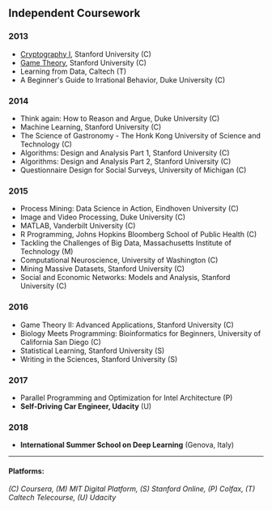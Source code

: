 ## Independent Coursework  

### 2013  
* [Cryptography I](https://github.com/piscab/piscab.github.io/blob/master/2018_07_Genova/Coursera/201303%20crypto.pdf), Stanford University (C)  
* [Game Theory](Coursera/201303%20gametheory.pdf), Stanford University (C)  
* Learning from Data, Caltech (T)  
* A Beginner's Guide to Irrational Behavior, Duke University (C) 

### 2014
* Think again: How to Reason and Argue, Duke University (C)  
* Machine Learning, Stanford University (C)    
* The Science of Gastronomy - The Honk Kong University of Science and Technology (C)  
* Algorithms: Design and Analysis Part 1, Stanford University (C)  
* Algorithms: Design and Analysis Part 2, Stanford University (C)  
* Questionnaire Design for Social Surveys, University of Michigan (C)  

### 2015
* Process Mining: Data Science in Action, Eindhoven University (C)  
* Image and Video Processing, Duke University (C)  
* MATLAB, Vanderbilt University (C)  
* R Programming, Johns Hopkins Bloomberg School of Public Health (C)  
* Tackling the Challenges of Big Data, Massachusetts Institute of Technology (M)  
* Computational Neuroscience, University of Washington (C)  
* Mining Massive Datasets, Stanford University (C)  
* Social and Economic Networks: Models and Analysis, Stanford University (C) 

### 2016
* Game Theory II: Advanced Applications, Stanford University (C)  
* Biology Meets Programming: Bioinformatics for Beginners, University of California San Diego (C)  
* Statistical Learning, Stanford University (S)  
* Writing in the Sciences, Stanford University (S)  

### 2017
* Parallel Programming and Optimization for Intel Architecture (P)  
* **Self-Driving Car Engineer, Udacity** (U)  

### 2018
* **International Summer School on Deep Learning** (Genova, Italy)

---  

#### Platforms:  
_(C) Coursera, (M) MIT Digital Platform, (S) Stanford Online, (P) Colfax, (T) Caltech Telecourse, (U) Udacity_
